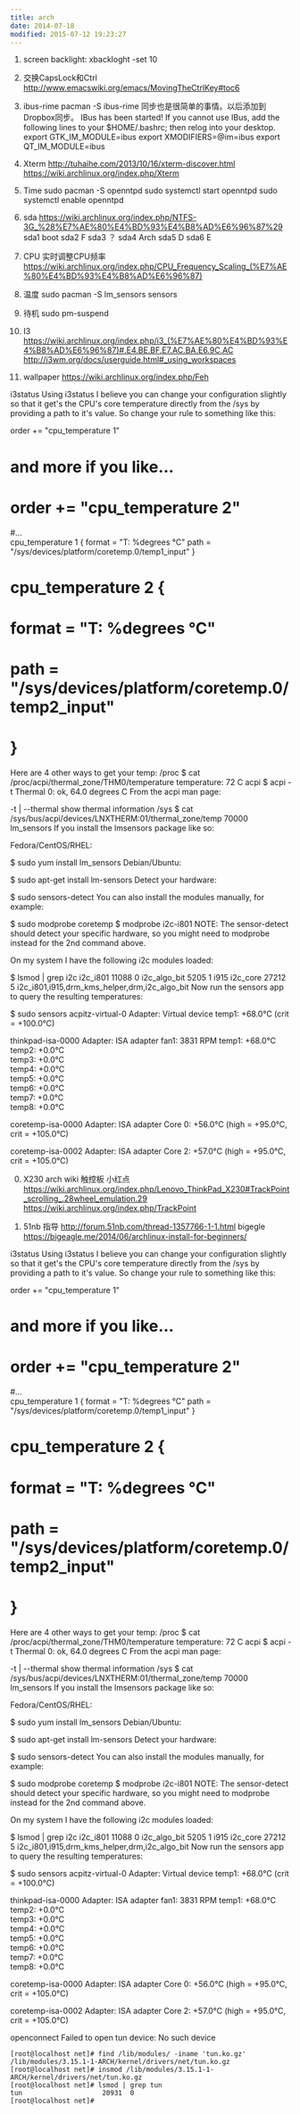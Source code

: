 ```yaml
---
title: arch
date: 2014-07-18
modified: 2015-07-12 19:23:27
---
```


1. screen backlight: xbackloght -set 10

2. 交换CapsLock和Ctrl	http://www.emacswiki.org/emacs/MovingTheCtrlKey#toc6

3. ibus-rime pacman -S ibus-rime
同步也是很简单的事情。以后添加到Dropbox同步。
IBus has been started! If you cannot use IBus, add the following lines to your $HOME/.bashrc; then relog into your desktop.
  export GTK_IM_MODULE=ibus
  export XMODIFIERS=@im=ibus
  export QT_IM_MODULE=ibus

4. Xterm
http://tuhaihe.com/2013/10/16/xterm-discover.html
https://wiki.archlinux.org/index.php/Xterm

5. Time
sudo pacman -S openntpd
sudo systemctl start openntpd
sudo systemctl enable openntpd

6. sda 
https://wiki.archlinux.org/index.php/NTFS-3G_%28%E7%AE%80%E4%BD%93%E4%B8%AD%E6%96%87%29
sda1 boot
sda2 F
sda3 ？
sda4 Arch
sda5 D
sda6 E

7. CPU 
实时调整CPU频率
https://wiki.archlinux.org/index.php/CPU_Frequency_Scaling_(%E7%AE%80%E4%BD%93%E4%B8%AD%E6%96%87)

8. 温度
sudo pacman -S lm_sensors
sensors

9. 待机
sudo pm-suspend

10. I3
https://wiki.archlinux.org/index.php/i3_(%E7%AE%80%E4%BD%93%E4%B8%AD%E6%96%87)#.E4.BE.BF.E7.AC.BA.E6.9C.AC
http://i3wm.org/docs/userguide.html#_using_workspaces

11.  wallpaper https://wiki.archlinux.org/index.php/Feh

i3status
Using i3status I believe you can change your configuration slightly so that it get's the CPU's core temperature directly from the /sys by providing a path to it's value. So change your rule to something like this:

order += "cpu_temperature 1"
# and more if you like...
# order += "cpu_temperature 2"

#...   
cpu_temperature 1 {
        format = "T: %degrees °C"
        path = "/sys/devices/platform/coretemp.0/temp1_input"
}

# cpu_temperature 2 {
#        format = "T: %degrees °C"
#        path = "/sys/devices/platform/coretemp.0/temp2_input"
# }
Here are 4 other ways to get your temp:
/proc
$ cat /proc/acpi/thermal_zone/THM0/temperature
temperature:             72 C
acpi
$ acpi -t
Thermal 0: ok, 64.0 degrees C
From the acpi man page:

   -t |  --thermal
             show thermal information
/sys
$ cat /sys/bus/acpi/devices/LNXTHERM\:01/thermal_zone/temp 
70000
lm_sensors
If you install the lmsensors package like so:

Fedora/CentOS/RHEL:

$ sudo yum install lm_sensors
Debian/Ubuntu:

$ sudo apt-get install lm-sensors
Detect your hardware:

$ sudo sensors-detect
You can also install the modules manually, for example:

$ sudo modprobe coretemp
$ modprobe i2c-i801
NOTE: The sensor-detect should detect your specific hardware, so you might need to modprobe <my driver> instead for the 2nd command above.

On my system I have the following i2c modules loaded:

$ lsmod | grep i2c
i2c_i801               11088  0 
i2c_algo_bit            5205  1 i915
i2c_core               27212  5 i2c_i801,i915,drm_kms_helper,drm,i2c_algo_bit
Now run the sensors app to query the resulting temperatures:

$ sudo sensors
acpitz-virtual-0
Adapter: Virtual device
temp1:        +68.0°C  (crit = +100.0°C)

thinkpad-isa-0000
Adapter: ISA adapter
fan1:        3831 RPM
temp1:        +68.0°C  
temp2:         +0.0°C  
temp3:         +0.0°C  
temp4:         +0.0°C  
temp5:         +0.0°C  
temp6:         +0.0°C  
temp7:         +0.0°C  
temp8:         +0.0°C  

coretemp-isa-0000
Adapter: ISA adapter
Core 0:       +56.0°C  (high = +95.0°C, crit = +105.0°C)

coretemp-isa-0002
Adapter: ISA adapter
Core 2:       +57.0°C  (high = +95.0°C, crit = +105.0°C)



0. X230 arch wiki 触控板 小红点
https://wiki.archlinux.org/index.php/Lenovo_ThinkPad_X230#TrackPoint_scrolling_.28wheel_emulation.29
https://wiki.archlinux.org/index.php/TrackPoint

0. 51nb 指导
http://forum.51nb.com/thread-1357766-1-1.html
bigegle
https://bigeagle.me/2014/06/archlinux-install-for-beginners/


i3status
Using i3status I believe you can change your configuration slightly so that it get's the CPU's core temperature directly from the /sys by providing a path to it's value. So change your rule to something like this:

order += "cpu_temperature 1"
# and more if you like...
# order += "cpu_temperature 2"

#...   
cpu_temperature 1 {
        format = "T: %degrees °C"
        path = "/sys/devices/platform/coretemp.0/temp1_input"
}

# cpu_temperature 2 {
#        format = "T: %degrees °C"
#        path = "/sys/devices/platform/coretemp.0/temp2_input"
# }
Here are 4 other ways to get your temp:
/proc
$ cat /proc/acpi/thermal_zone/THM0/temperature
temperature:             72 C
acpi
$ acpi -t
Thermal 0: ok, 64.0 degrees C
From the acpi man page:

   -t |  --thermal
             show thermal information
/sys
$ cat /sys/bus/acpi/devices/LNXTHERM\:01/thermal_zone/temp 
70000
lm_sensors
If you install the lmsensors package like so:

Fedora/CentOS/RHEL:

$ sudo yum install lm_sensors
Debian/Ubuntu:

$ sudo apt-get install lm-sensors
Detect your hardware:

$ sudo sensors-detect
You can also install the modules manually, for example:

$ sudo modprobe coretemp
$ modprobe i2c-i801
NOTE: The sensor-detect should detect your specific hardware, so you might need to modprobe <my driver> instead for the 2nd command above.

On my system I have the following i2c modules loaded:

$ lsmod | grep i2c
i2c_i801               11088  0 
i2c_algo_bit            5205  1 i915
i2c_core               27212  5 i2c_i801,i915,drm_kms_helper,drm,i2c_algo_bit
Now run the sensors app to query the resulting temperatures:

$ sudo sensors
acpitz-virtual-0
Adapter: Virtual device
temp1:        +68.0°C  (crit = +100.0°C)

thinkpad-isa-0000
Adapter: ISA adapter
fan1:        3831 RPM
temp1:        +68.0°C  
temp2:         +0.0°C  
temp3:         +0.0°C  
temp4:         +0.0°C  
temp5:         +0.0°C  
temp6:         +0.0°C  
temp7:         +0.0°C  
temp8:         +0.0°C  

coretemp-isa-0000
Adapter: ISA adapter
Core 0:       +56.0°C  (high = +95.0°C, crit = +105.0°C)

coretemp-isa-0002
Adapter: ISA adapter
Core 2:       +57.0°C  (high = +95.0°C, crit = +105.0°C)


openconnect Failed to open tun device: No such device

    [root@localhost net]# find /lib/modules/ -iname 'tun.ko.gz'
    /lib/modules/3.15.1-1-ARCH/kernel/drivers/net/tun.ko.gz
    [root@localhost net]# insmod /lib/modules/3.15.1-1-ARCH/kernel/drivers/net/tun.ko.gz
    [root@localhost net]# lsmod | grep tun
    tun                    20931  0 
    [root@localhost net]#
